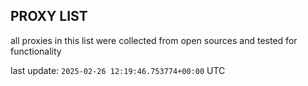 ## PROXY LIST

all proxies in this list were collected from open sources and tested for functionality

last update: `2025-02-26 12:19:46.753774+00:00` UTC